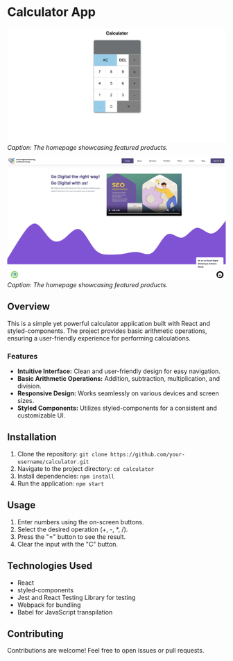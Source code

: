 # Calculator App


![Homepage](Images/1.png)
*Caption: The homepage showcasing featured products.*

![Live Project](Images/smart.png)
*Caption: The homepage showcasing featured products.*



## Overview
This is a simple yet powerful calculator application built with React and styled-components. The project provides basic arithmetic operations, ensuring a user-friendly experience for performing calculations.

### Features
- **Intuitive Interface:** Clean and user-friendly design for easy navigation.
- **Basic Arithmetic Operations:** Addition, subtraction, multiplication, and division.
- **Responsive Design:** Works seamlessly on various devices and screen sizes.
- **Styled Components:** Utilizes styled-components for a consistent and customizable UI.

## Installation
1. Clone the repository: `git clone https://github.com/your-username/calculator.git`
2. Navigate to the project directory: `cd calculator`
3. Install dependencies: `npm install`
4. Run the application: `npm start`

## Usage
1. Enter numbers using the on-screen buttons.
2. Select the desired operation (+, -, *, /).
3. Press the "=" button to see the result.
4. Clear the input with the "C" button.

## Technologies Used
- React
- styled-components
- Jest and React Testing Library for testing
- Webpack for bundling
- Babel for JavaScript transpilation

## Contributing
Contributions are welcome! Feel free to open issues or pull requests.
